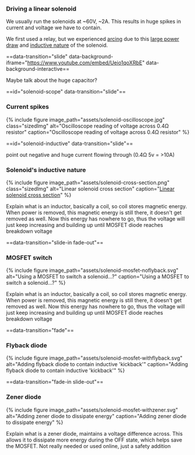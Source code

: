 <section markdown=1 data-transition="slide">

### Driving a linear solenoid

We usually run the solenoids at ~60V, ~2A. This results in huge spikes in
current and voltage we have to contain.

We first used a relay, but we experienced [arcing](#/arc-video) due to this
[large power draw](#/solenoid-scope) and
[inductive nature](#/solenoid-inductive) of the solenoid.

==data-transition="slide"
data-background-iframe="https://www.youtube.com/embed/Ueio1qoXRbE"
data-background-interactive==

<aside class="notes" markdown=1>

Maybe talk about the huge capacitor?

</aside>

==id="solenoid-scope" data-transition="slide"==

### Current spikes

{% include figure
image_path="assets/solenoid-oscilloscope.jpg"
class="sizedImg"
alt="Oscilloscope reading of voltage across 0.4Ω resistor"
caption="Oscilloscope reading of voltage across 0.4Ω resistor"
%}

==id="solenoid-inductive" data-transition="slide"==

<aside class="notes" markdown=1>

point out negative and huge current flowing through (0.4Ω 5v = >10A)

</aside>

### Solenoid's inductive nature

{% include figure
image_path="assets/solenoid-cross-section.png"
class="sizedImg"
alt="Linear solenoid cross section"
caption="[Linear solenoid cross section](https://www.electronics-tutorials.ws/io/io_6.html)"
%}

<aside class="notes" markdown=1>

Explain what is an inductor, basically a coil, so coil stores magnetic energy.
When power is removed, this magnetic energy is still there, it doesn't get
removed as well. Now this energy has nowhere to go, thus the voltage will just
keep increasing and building up until MOSFET diode reaches breakdown voltage

</aside>

==data-transition="slide-in fade-out"==

### MOSFET switch

{% include figure
image_path="assets/solenoid-mosfet-noflyback.svg"
alt="Using a MOSFET to switch a solenoid...?"
caption="Using a MOSFET to switch a solenoid...?"
%}

<aside class="notes" markdown=1>

Explain what is an inductor, basically a coil, so coil stores magnetic energy.
When power is removed, this magnetic energy is still there, it doesn't get
removed as well. Now this energy has nowhere to go, thus the voltage will just
keep increasing and building up until MOSFET diode reaches breakdown voltage

</aside>

==data-transition="fade"==

### Flyback diode

{% include figure
image_path="assets/solenoid-mosfet-withflyback.svg"
alt="Adding flyback diode to contain inductive 'kickback'"
caption="Adding flyback diode to contain inductive 'kickback'"
%}

==data-transition="fade-in slide-out"==

### Zener diode

{% include figure
image_path="assets/solenoid-mosfet-withzener.svg"
alt="Adding zener diode to dissipate energy"
caption="Adding zener diode to dissipate energy"
%}

<aside class="notes" markdown=1>

Explain what is a zener diode, maintains a voltage difference across. This
allows it to dissipate more energy during the OFF state, which helps save the
MOSFET. Not really needed or used online, just a safety addition

</aside>

</section>
